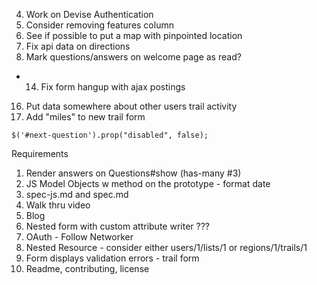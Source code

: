   4.  Work on Devise Authentication
  6.  Consider removing features column
  8.  See if possible to put a map with pinpointed location
  10. Fix api data on directions
  13. Mark questions/answers on welcome page as read?
*  14. Fix form hangup with ajax postings
  16. Put data somewhere about other users trail activity
  17.  Add "miles" to new trail form


    $('#next-question').prop("disabled", false);


Requirements
1. Render answers on Questions#show (has-many #3)
2. JS Model Objects w method on the prototype - format date
3. spec-js.md and spec.md
4. Walk thru video
5. Blog
7. Nested form with custom attribute writer   ???
8. OAuth - Follow Networker
9. Nested Resource  - consider either users/1/lists/1 or regions/1/trails/1
10. Form displays validation errors - trail form
11. Readme, contributing, license
